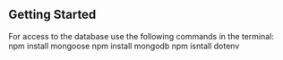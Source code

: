 ## Getting Started
For access to the database use the following commands in the terminal:
npm install mongoose
npm install mongodb
npm isntall dotenv
